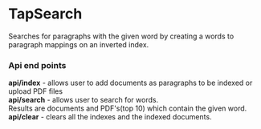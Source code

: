 # TapSearch
Searches for paragraphs with the given word by creating a words to paragraph mappings on an inverted index.

<h3>Api end points</h3>
<b>api/index</b>  - allows user to add documents as paragraphs to be indexed or upload PDF files <br/>
<b>api/search</b> - allows user to search for words. <br/>
                    Results are documents and PDF's(top 10) which contain the given word. <br/>
<b>api/clear</b>  - clears all the indexes and the indexed documents.




